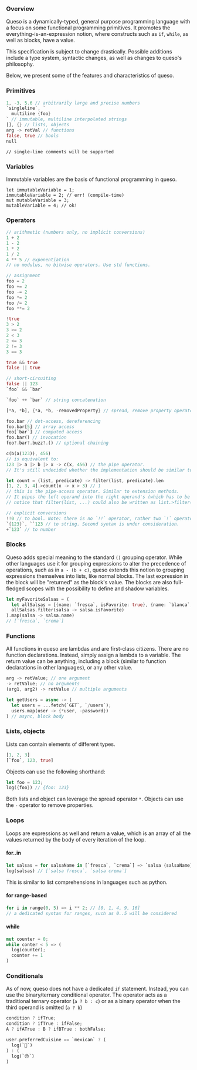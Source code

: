 ### Overview
Queso is a dynamically-typed, general purpose programming language with a focus on some functional programming primitives.
It promotes the everything-is-an-expression notion, where constructs such as `if`, `while`, as well as blocks, have a value.

This specification is subject to change drastically. Possible additions include a type system, syntactic changes, as well as changes to queso's philosophy.

Below, we present some of the features and characteristics of queso.

### Primitives
```rust
1, -3, 5.6 // arbitrarily large and precise numbers
`singleline`, `
  multiline {foo}
` // immutable, multiline interpolated strings
[], {} // lists, objects
arg -> retVal // functions
false, true // bools
null
```

```
// single-line comments will be supported
```

### Variables
Immutable variables are the basis of functional programming in queso.
```
let immutableVariable = 1;
immutableVariable = 2; // err! (compile-time)
mut mutableVariable = 3;
mutableVariable = 4; // ok!
```

### Operators
```rust
// arithmetic (numbers only, no implicit conversions)
1 + 2
1 - 2
1 * 2
1 / 2
4 ** 5 // exponentiation
// no modulus, no bitwise operators. Use std functions.

// assignment
foo = 2
foo += 2
foo -= 2
foo *= 2
foo /= 2
foo **= 2

!true
3 > 2
3 >= 2
2 < 3
2 <= 3
2 != 3
3 == 3

true && true
false || true

// short-circuiting
false || 123
`foo` && `bar`

`foo` ++ `bar` // string concatenation

[*a, *b], {*a, *b, -removedProperty} // spread, remove property operators

foo.bar // dot-access, dereferencing
foo.bar[5] // array access
foo[`bar`] // computed access
foo.bar() // invocation
foo?.bar?.buzz?.() // optional chaining

c(b(a(123)), 456)
// is equivalent to:
123 |> a |> b |> x -> c(x, 456) // the pipe operator.
// It's still undecided whether the implementation should be similar to F# or Hack.

let count = (list, predicate) -> filter(list, predicate).len
[1, 2, 3, 4].>count(x -> x > 3) // 1
// this is the pipe-access operator. Similar to extension methods.
// It pipes the left operand into the right operand's (which has to be a function) first argument.
// notice that filter(list, ...) could also be written as list.>filter(...)

// explicit conversions
!!0 // to bool. Note: there is no `!!` operator, rather two `!` operators chained.
`{123}`, ``123 // to string. Second syntax is under consideration.
+`123` // to number
```

### Blocks
Queso adds special meaning to the standard `()` grouping operator.
While other languages use it for grouping expressions to alter the precedence of operations, such as in `a - (b + c)`, queso extends this notion to grouping expressions themselves into lists, like normal blocks.
The last expression in the block will be "returned" as the block's value.
The blocks are also full-fledged scopes with the possibility to define and shadow variables.

```rust
let myFavoriteSalsas = (
  let allSalsas = [{name: `fresca`, isFavorite: true}, {name: `blanca`, isFavorite: false}, {name: `crema`, isFavorite: true}];
  allSalsas.filter(salsa -> salsa.isFavorite)
).map(salsa -> salsa.name)
// [`fresca`, `crema`]
```

### Functions
All functions in queso are lambdas and are first-class citizens. There are no function declarations. Instead, simply assign a lambda to a variable.
The return value can be anything, including a block (similar to function declarations in other languages), or any other value.
```rust
arg -> retValue; // one argument
-> retValue; // no arguments
(arg1, arg2) -> retValue // multiple arguments

let getUsers = async -> (
  let users = ...fetch(`GET`, `/users`);
  users.map(user -> {*user, -password})
) // async, block body
```

### Lists, objects
Lists can contain elements of different types.
```rust
[1, 2, 3]
[`foo`, 123, true]
```
Objects can use the following shorthand:
```rust
let foo = 123;
log({foo}) // {foo: 123}
```

Both lists and object can leverage the spread operator `*`. Objects can use the `-` operator to remove properties.

### Loops
Loops are expressions as well and return a value, which is an array of all the values returned by the body of every iteration of the loop.

#### for..in
```rust
let salsas = for salsaName in [`fresca`, `crema`] => `salsa {salsaName}`
log(salsas) // [`salsa fresca`, `salsa crema`]
```
This is similar to list comprehensions in languages such as python.

#### for range-based
```rust
for i in range(0, 5) => i ** 2; // [0, 1, 4, 9, 16]
// a dedicated syntax for ranges, such as 0..5 will be considered
```

#### while
```rust
mut counter = 0;
while conter < 5 => (
  log(counter);
  counter += 1
)
```

### Conditionals
As of now, queso does not have a dedicated `if` statement. Instead, you can use the binary/ternary conditional operator.
The operator acts as a traditional ternary operator (`a ? b : c`) or as a binary operator when the third operand is omitted (`a ? b`)

```rust
condition ? ifTrue;
condition ? ifTrue : ifFalse;
A ? ifATrue : B ? ifBTrue : bothFalse;

user.preferredCuisine == `mexican` ? (
  log(`🎉`)
) : (
  log(`😔`)
)
```

